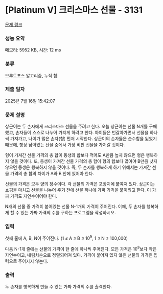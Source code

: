 # [Platinum V] 크리스마스 선물 - 3131 

[문제 링크](https://www.acmicpc.net/problem/3131) 

### 성능 요약

메모리: 5952 KB, 시간: 12 ms

### 분류

브루트포스 알고리즘, 누적 합

### 제출 일자

2025년 7월 16일 15:42:07

### 문제 설명

<p>상근이는 두 손자에게 크리스마스 선물을 주려고 한다. 오늘 상근이는 선물 N개를 구매했고, 손자들이 스스로 나누어 가지게 하려고 한다. 아이들은 번갈아가면서 선물을 하나씩 가져가고, 나이가 많은 손자(형) 먼저 시작한다. 상근이의 손자들은 순수함을 잃었기 때문에, 항상 남아있는 선물 중에서 가장 비싼 선물을 가져갈 것이다.</p>

<p>형이 가져간 선물 가격의 총 합이 동생의 합보다 적어도 A만큼 높지 않으면 형은 행복하지 않을 것이다. 또, 동생이 가져간 선물 가격의 총 합이 형의 합보다 많아야 B만큼 낮지 않으면 동생은 행복하지 않을 것이다. 즉, 두 손자를 행복하게 하기 위해서는 가져간 선물 가격의 총 합의 차이가 A와 B 안에 있어아 한다.</p>

<p>선물의 가격은 모두 양의 정수이다. 각 선물의 가격은 포장지에 붙여져 있다. 상근이는 쇼핑을 마치고 선물을 나누어 주기 전에 선물 하나에 가짜 가격을 붙이려고 한다. 이 가짜 가격도 자연수이어야 한다. </p>

<p>N개의 선물 중 가격이 붙어있는 선물 N-1개의 가격이 주어진다. 이때, 두 손자를 행복하게 할 수 있는 가짜 가격의 수를 구하는 프로그램을 작성하시오.</p>

### 입력 

 <p>첫째 줄에 A, B, N이 주어진다. (1 ≤ A ≤ B ≤ 10<sup>9</sup>, 1 ≤ N ≤ 100,000)</p>

<p>다음 N-1개 줄에는 선물의 가격이 한 줄에 하나씩 주어진다. 모든 가격은 10<sup>9</sup>보다 작은 자연수이고, 내림차순으로 정렬되어져 있다. 가격이 붙어져 있지 않은 선물의 가격은 입력으로 주어지지 않는다.</p>

### 출력 

 <p>두 손자를 행복하게 만들 수 있는 가짜 가격의 수를 출력한다. </p>

